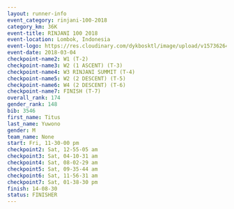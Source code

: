 ```yaml
---
layout: runner-info 
event_category: rinjani-100-2018 
category_km: 36K 
event-title: RINJANI 100 2018 
event-location: Lombok, Indonesia 
event-logo: https://res.cloudinary.com/dykbosktl/image/upload/v1573626435/Logo/Rinjani_eoufbh.png 
event-date: 2018-03-04 
checkpoint-name2: W1 (T-2) 
checkpoint-name3: W2 (1 ASCENT) (T-3) 
checkpoint-name4: W3 RINJANI SUMMIT (T-4) 
checkpoint-name5: W2 (2 DESCENT) (T-5) 
checkpoint-name6: W4 (2 DESCENT) (T-6) 
checkpoint-name7: FINISH (T-7) 
overall_rank: 174
gender_rank: 148
bib: 3546
first_name: Titus
last_name: Yuwono
gender: M
team_name: None
start: Fri, 11-30-00 pm
checkpoint2: Sat, 12-55-05 am
checkpoint3: Sat, 04-10-31 am
checkpoint4: Sat, 08-02-29 am
checkpoint5: Sat, 09-35-44 am
checkpoint6: Sat, 11-56-31 am
checkpoint7: Sat, 01-38-30 pm
finish: 14-08-30
status: FINISHER
---
```


